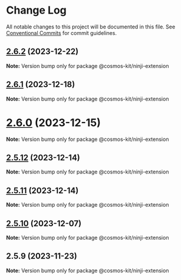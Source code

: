 # Change Log

All notable changes to this project will be documented in this file.
See [Conventional Commits](https://conventionalcommits.org) for commit guidelines.

## [2.6.2](https://github.com/cosmology-tech/cosmos-kit/compare/@cosmos-kit/ninji-extension@2.6.1...@cosmos-kit/ninji-extension@2.6.2) (2023-12-22)

**Note:** Version bump only for package @cosmos-kit/ninji-extension

## [2.6.1](https://github.com/cosmology-tech/cosmos-kit/compare/@cosmos-kit/ninji-extension@2.6.0...@cosmos-kit/ninji-extension@2.6.1) (2023-12-18)

**Note:** Version bump only for package @cosmos-kit/ninji-extension

# [2.6.0](https://github.com/cosmology-tech/cosmos-kit/compare/@cosmos-kit/ninji-extension@2.5.12...@cosmos-kit/ninji-extension@2.6.0) (2023-12-15)

**Note:** Version bump only for package @cosmos-kit/ninji-extension

## [2.5.12](https://github.com/cosmology-tech/cosmos-kit/compare/@cosmos-kit/ninji-extension@2.5.11...@cosmos-kit/ninji-extension@2.5.12) (2023-12-14)

**Note:** Version bump only for package @cosmos-kit/ninji-extension

## [2.5.11](https://github.com/cosmology-tech/cosmos-kit/compare/@cosmos-kit/ninji-extension@2.5.10...@cosmos-kit/ninji-extension@2.5.11) (2023-12-14)

**Note:** Version bump only for package @cosmos-kit/ninji-extension

## [2.5.10](https://github.com/cosmology-tech/cosmos-kit/compare/@cosmos-kit/ninji-extension@2.5.9...@cosmos-kit/ninji-extension@2.5.10) (2023-12-07)

**Note:** Version bump only for package @cosmos-kit/ninji-extension

## 2.5.9 (2023-11-23)

**Note:** Version bump only for package @cosmos-kit/ninji-extension
